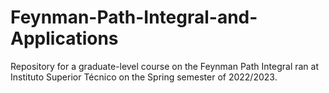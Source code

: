 # Feynman-Path-Integral-and-Applications
Repository for a graduate-level course on the Feynman Path Integral ran at Instituto Superior Técnico on the Spring semester of 2022/2023.
